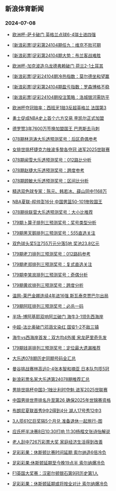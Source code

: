 ## 新浪体育新闻 
### 2024-07-08

+ [欧洲杯-萨卡破门 英格兰点球6-4瑞士进四强](https://sports.sina.com.cn/g/pl/2024-07-07/doc-incchcus5186650.shtml)

+ [[新浪彩票]足彩第24104期任九：维京不败可期](https://sports.sina.com.cn/l/2024-07-07/doc-incchcuu0676717.shtml)

+ [[新浪彩票]足彩第24104期大势：布兰客战难胜](https://sports.sina.com.cn/l/2024-07-07/doc-incchcuu0676055.shtml)

+ [欧洲杯-加克波造乌龙德弗赖破门 荷兰2-1土耳其](https://sports.sina.com.cn/g/pl/2024-07-07/doc-incchcus5189562.shtml)

+ [[新浪彩票]足彩24104期冷热指数：莫尔德坐和望赢](https://sports.sina.com.cn/l/2024-07-07/doc-incchcus5180780.shtml)

+ [[新浪彩票]足彩第24104期盈亏指数：罗森博格不稳](https://sports.sina.com.cn/l/2024-07-07/doc-incchcuu0677436.shtml)

+ [[新浪彩票]足彩24104期投注策略：洛城银河需防平](https://sports.sina.com.cn/l/2024-07-07/doc-incchcus5179995.shtml)

+ [欧洲杯夺冠赔率：西班牙1赔3反超英格兰 法国第3](https://sports.sina.com.cn/l/2024-07-07/doc-incchqkq0507068.shtml)

+ [勇士促成NBA史上首个六方交易 李凯尔正式加盟](https://sports.sina.com.cn/basketball/nba/2024-07-07/doc-incchqkn5006593.shtml)

+ [德罗赞3年7600万签换加盟国王 巴恩斯去马刺](https://sports.sina.com.cn/basketball/nba/2024-07-07/doc-incchqkn4996401.shtml)

+ [078期林洪涛大乐透预测奖号：后区奇偶参考](https://sports.sina.com.cn/l/2024-07-07/doc-incchyyh4814272.shtml)

+ [女排世挑杯捷克力挫波多黎各夺冠 进军2025世联赛](https://sports.sina.com.cn/others/volleyball/2024-07-07/doc-inccimqe0141693.shtml)

+ [078期闻雪大乐透预测奖号：012路比分析](https://sports.sina.com.cn/l/2024-07-07/doc-incchyyk0310559.shtml)

+ [078期赵捷大乐透预测奖号：跨度参考](https://sports.sina.com.cn/l/2024-07-07/doc-incchyyk0311671.shtml)

+ [078期顾敏大乐透预测奖号：区间比分析](https://sports.sina.com.cn/l/2024-07-07/doc-incchyyh4814501.shtml)

+ [精选双色球专家：陈元、韩若冰、薛山同中1168万](https://sports.sina.com.cn/l/2024-07-07/doc-incchqkn4993831.shtml)

+ [NBA夏联-程帅澎16分 中国男篮50-101惨败国王](https://sports.sina.com.cn/basketball/cba/2024-07-07/doc-incchqkq0519019.shtml)

+ [078期徐联营大乐透预测奖号：大小比推荐](https://sports.sina.com.cn/l/2024-07-07/doc-incchyyh4814426.shtml)

+ [179期卜算子排列三预测奖号：奖号类型分析](https://sports.sina.com.cn/l/2024-07-07/doc-incchyyk0307504.shtml)

+ [179期黑天鹅排列三预测奖号：5*5*5直选关注](https://sports.sina.com.cn/l/2024-07-07/doc-incchyyk0308832.shtml)

+ [双色球头奖5注755万元分落5地 奖池23.8亿元](https://sports.sina.com.cn/l/2024-07-07/doc-inccirwi1650924.shtml)

+ [179期老刀排列三预测奖号：012路码参考](https://sports.sina.com.cn/l/2024-07-07/doc-incchyyh4811519.shtml)

+ [179期老郑排列三预测奖号：复式直选关注](https://sports.sina.com.cn/l/2024-07-07/doc-incchyyk0308384.shtml)

+ [179期李笑岚排列三预测奖号：奇偶分析](https://sports.sina.com.cn/l/2024-07-07/doc-incchyyh4811148.shtml)

+ [179期黄欢排列三预测奖号：跨度分析](https://sports.sina.com.cn/l/2024-07-07/doc-incchyyh4809920.shtml)

+ [温网-莱巴金娜连续4年进16强 斯瓦泰克贾巴尔出局](https://sports.sina.com.cn/tennis/wta/2024-07-07/doc-incchkam5614304.shtml)

+ [179期阿旺排列三预测奖号：必杀一码](https://sports.sina.com.cn/l/2024-07-07/doc-incchyyk0307649.shtml)

+ [半场-博阿基耶双响阿兰破门 海牛3-1领先西海岸](https://sports.sina.com.cn/china/j/2024-07-07/doc-inccimqm1757400.shtml)

+ [中超-法比奥破门邓涵文染红 国安1-2不敌三镇](https://sports.sina.com.cn/china/j/2024-07-07/doc-inccimqe0167391.shtml)

+ [海牛vs西海岸首发：双方均4外援 宋龙萨里奇先发](https://sports.sina.com.cn/china/j/2024-07-07/doc-inccifhh0241264.shtml)

+ [179期钱哥排列三预测奖号：定位最大遗漏推荐](https://sports.sina.com.cn/l/2024-07-07/doc-incchyyh4810912.shtml)

+ [大乐透078期历史同期号码全汇总](https://sports.sina.com.cn/l/2024-07-07/doc-incchusn0421326.shtml)

+ [曼谷挑战赛林高远0-4张本智和摘亚 日本队包揽5冠](https://sports.sina.com.cn/others/pingpang/2024-07-07/doc-inccimqe0159119.shtml)

+ [新浪彩票名家大乐透第24078期推荐汇总](https://sports.sina.com.cn/l/2024-07-07/doc-incchusk4930746.shtml)

+ [男排世挑杯中国3-1挫比利时夺魁 进军2025世联赛](https://sports.sina.com.cn/others/volleyball/2024-07-07/doc-inccifhp1852675.shtml)

+ [中国男排世界排名升至第26 确保2025年世锦赛资格](https://sports.sina.com.cn/others/volleyball/2024-07-07/doc-inccimqm1741828.shtml)

+ [布朗尼夏联首秀9中2得到4分 湖人17号秀12中3](https://sports.sina.com.cn/basketball/nba/2024-07-07/doc-incchqkn5013263.shtml)

+ [3人揽61亿巨奖隔5个月兑 准备退休一起旅行-图](https://sports.sina.com.cn/l/2024-07-08/doc-inccknzr9708992.shtml)

+ [应氏杯半决赛8日10:30打响 11:30杨楷文张诗怡解说](https://sports.sina.com.cn/go/2024-07-07/doc-inccirwi1668247.shtml)

+ [老人刮中726万彩票大奖 家庭经济生活得到改善](https://sports.sina.com.cn/l/2024-07-08/doc-inccknzr9708992.shtml)

+ [足彩彩果：休斯顿比赛时间延期 索尔纳造6倍冷负](https://sports.sina.com.cn/l/2024-07-08/doc-inccknzr9725227.shtml)

+ [足彩彩果:休斯顿延期至今晚19点半 索尔纳爆冷负](https://sports.sina.com.cn/l/2024-07-08/doc-inccknzr9725227.shtml)

+ [F1英国大奖赛：汉密尔顿银石第9冠历史第1人](https://sports.sina.com.cn/motorracing/f1/newsall/2024-07-08/doc-inccirwa0094879.shtml)

+ [足彩彩果：休斯顿延期或将按全对计 索尔纳爆冷负](https://sports.sina.com.cn/l/2024-07-08/doc-inccknzr9725227.shtml)

